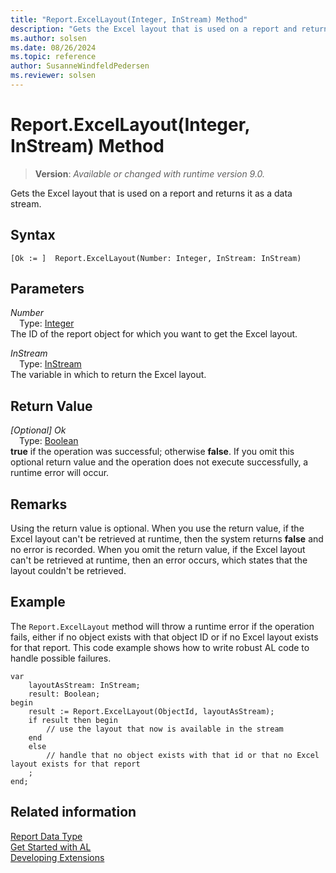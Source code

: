 ```yaml
---
title: "Report.ExcelLayout(Integer, InStream) Method"
description: "Gets the Excel layout that is used on a report and returns it as a data stream."
ms.author: solsen
ms.date: 08/26/2024
ms.topic: reference
author: SusanneWindfeldPedersen
ms.reviewer: solsen
---
```

[//]: # (START>DO_NOT_EDIT)
[//]: # (IMPORTANT:Do not edit any of the content between here and the END>DO_NOT_EDIT.)
[//]: # (Any modifications should be made in the .xml files in the ModernDev repo.)
# Report.ExcelLayout(Integer, InStream) Method
> **Version**: _Available or changed with runtime version 9.0._

Gets the Excel layout that is used on a report and returns it as a data stream.


## Syntax
```AL
[Ok := ]  Report.ExcelLayout(Number: Integer, InStream: InStream)
```
## Parameters
*Number*  
&emsp;Type: [Integer](../integer/integer-data-type.md)  
The ID of the report object for which you want to get the Excel layout.  

*InStream*  
&emsp;Type: [InStream](../instream/instream-data-type.md)  
The variable in which to return the Excel layout.  


## Return Value
*[Optional] Ok*  
&emsp;Type: [Boolean](../boolean/boolean-data-type.md)  
**true** if the operation was successful; otherwise **false**.   If you omit this optional return value and the operation does not execute successfully, a runtime error will occur.  


[//]: # (IMPORTANT: END>DO_NOT_EDIT)

## Remarks

Using the return value is optional. When you use the return value, if the Excel layout can't be retrieved at runtime, then the system returns **false** and no error is recorded. When you omit the return value, if the Excel layout can't be retrieved at runtime, then an error occurs, which states that the layout couldn't be retrieved. 

## Example

The `Report.ExcelLayout` method will throw a runtime error if the operation fails, either if no object exists with that object ID or if no Excel layout exists for that report. This code example shows how to write robust AL code to handle possible failures.

```AL
var
    layoutAsStream: InStream;
    result: Boolean;
begin
    result := Report.ExcelLayout(ObjectId, layoutAsStream);
    if result then begin
        // use the layout that now is available in the stream
    end
    else
        // handle that no object exists with that id or that no Excel layout exists for that report
    ;
end;
```

## Related information

[Report Data Type](report-data-type.md)  
[Get Started with AL](../../devenv-get-started.md)  
[Developing Extensions](../../devenv-dev-overview.md)